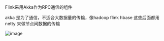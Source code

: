 Flink采用Akka作为RPC通信的组件

akka 是为了通信，不适合大数据量的传输，像hadoop flink hbase 这些后面都用netty 来做节点间数据的传输

![image](https://user-images.githubusercontent.com/42859030/110233371-8205be80-7f5e-11eb-82b9-2ec35e7961df.png)
